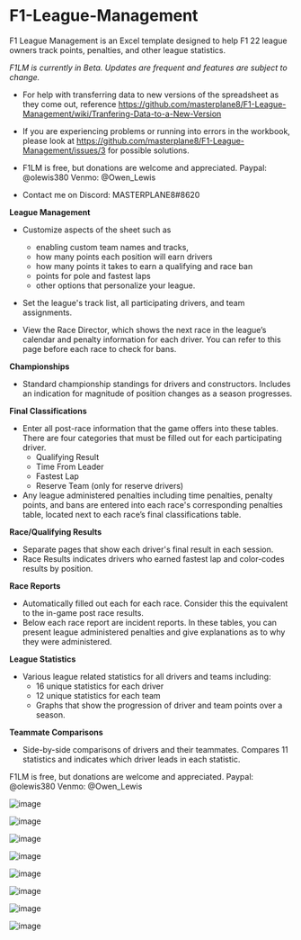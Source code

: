 # F1-League-Management
F1 League Management is an Excel template designed to help F1 22 league owners track points, penalties, and other league statistics.

_F1LM is currently in Beta. Updates are frequent and features are subject to change._

- For help with transferring data to new versions of the spreadsheet as they come out, reference https://github.com/masterplane8/F1-League-Management/wiki/Tranfering-Data-to-a-New-Version
- If you are experiencing problems or running into errors in the workbook, please look at https://github.com/masterplane8/F1-League-Management/issues/3 for possible solutions.

- F1LM is free, but donations are welcome and appreciated.
Paypal: @olewis380
Venmo: @Owen_Lewis

- Contact me on Discord: MASTERPLANE8#8620



**League Management**

- Customize aspects of the sheet such as
  - enabling custom team names and tracks, 
  - how many points each position will earn drivers
  - how many points it takes to earn a qualifying and race ban
  - points for pole and fastest laps
  - other options that personalize your league. 
 
- Set the league's track list, all participating drivers, and team assignments. 
- View the Race Director, which shows the next race in the league’s calendar and penalty information for each driver. You can refer to this page before each race to check for bans. 

**Championships**

- Standard championship standings for drivers and constructors. Includes an indication for magnitude of position changes as a season progresses. 

**Final Classifications**

- Enter all post-race information that the game offers into these tables. There are four categories that must be filled out for each participating driver. 
  - Qualifying Result
  - Time From Leader
  - Fastest Lap
  - Reserve Team (only for reserve drivers)
- Any league administered penalties including time penalties, penalty points, and bans are entered into each race's corresponding penalties table, located next to each race’s final classifications table. 

**Race/Qualifying Results**

- Separate pages that show each driver's final result in each session.
- Race Results indicates drivers who earned fastest lap and color-codes results by position. 

**Race Reports**

- Automatically filled out each for each race. Consider this the equivalent to the in-game post race results. 
- Below each race report are incident reports. In these tables, you can present league administered penalties and give explanations as to why they were administered. 

**League Statistics**

- Various league related statistics for all drivers and teams including:
  - 16 unique statistics for each driver
  - 12 unique statistics for each team
  - Graphs that show the progression of driver and team points over a season.
 
 **Teammate Comparisons**

- Side-by-side comparisons of drivers and their teammates. Compares 11 statistics and indicates which driver leads in each statistic.



F1LM is free, but donations are welcome and appreciated.
Paypal: @olewis380
Venmo: @Owen_Lewis

![image](https://user-images.githubusercontent.com/50423545/179612334-169bc34c-3215-4721-be04-cad117ba52cc.png)

![image](https://user-images.githubusercontent.com/50423545/179612425-0b46f44c-f502-4876-bcff-d44e3dc91727.png)

![image](https://user-images.githubusercontent.com/50423545/179612506-e577eee5-9f66-4848-b359-3b504b387a31.png)

![image](https://user-images.githubusercontent.com/50423545/179612561-5bc637ee-04af-4586-a4be-a67821d811fe.png)

![image](https://user-images.githubusercontent.com/50423545/179612600-7eefaf35-9704-4b3b-af54-f88eaaffd8a9.png)

![image](https://user-images.githubusercontent.com/50423545/179612654-ed41b687-68c9-48d8-9def-1b4cca311416.png)

![image](https://user-images.githubusercontent.com/50423545/179612724-190bedf6-6858-4907-81ed-e8a03ef98df4.png)

![image](https://user-images.githubusercontent.com/50423545/179612789-7dfa7a27-2d6e-41b4-b6f2-b23eb48130d0.png)






